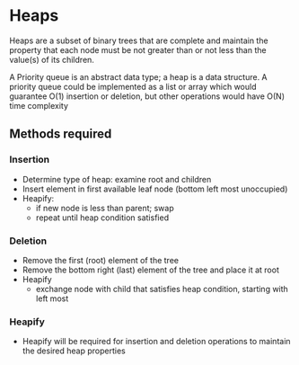 # Heaps

Heaps are a subset of binary trees that are complete and
maintain the property that each node must be not greater than
or not less than the value(s) of its children. 

A Priority queue is an abstract data type; 
a heap is a data structure. A priority queue could
be implemented as a list or array which would guarantee
O(1) insertion or deletion, but other operations would have
O(N) time complexity


## Methods required 
### Insertion
- Determine type of heap: examine root and children
- Insert element in first available leaf node (bottom left most unoccupied)
- Heapify: 
  - if new node is less than parent; swap
  - repeat until heap condition satisfied

### Deletion

- Remove the first (root) element of the tree
- Remove the bottom right (last) element of the tree and place it at root
- Heapify
  - exchange node with child that satisfies heap condition, starting with left most

### Heapify 
- Heapify will be required for insertion and deletion operations to maintain
the desired heap properties

